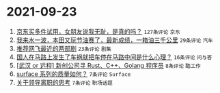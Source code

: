 # 2021-09-23

1. [京东买多件试用，女朋友说我无耻，是真的吗？](https://www.v2ex.com/t/803529) `127条评论` `京东`
1. [我来水一波，本田又玩节油赛了，最新成绩，一箱油三千公里](https://www.v2ex.com/t/803527) `29条评论` `汽车`
1. [推荐网飞最近的两部剧](https://www.v2ex.com/t/803528) `23条评论` `剧集`
1. [国人在马路上发生了车祸就把车停在马路中间是什么心理？](https://www.v2ex.com/t/803535) `16条评论` `问与答`
1. [[武汉 or 远程] 新创公司寻 Rust、C++、Golang 程序员](https://www.v2ex.com/t/803526) `8条评论` `酷工作`
1. [surface 系列的质量如何？](https://www.v2ex.com/t/803532) `7条评论` `Surface`
1. [关于领导离职的思考](https://www.v2ex.com/t/803531) `7条评论` `职场话题`
